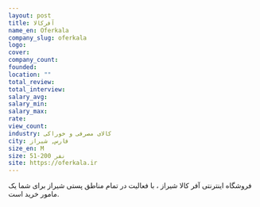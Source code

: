 ```yaml
---
layout: post
title: آفرکالا
name_en: Oferkala
company_slug: oferkala
logo: 
cover: 
company_count:
founded:
location: ""
total_review: 
total_interview: 
salary_avg: 
salary_min: 
salary_max: 
rate: 
view_count: 
industry: کالای مصرفی و خوراکی
city: فارس, شیراز
size_en: M
size: 51-200 نفر
site: https://oferkala.ir
---
```


فروشگاه اینترنتی آفر کالا شیراز ، با فعالیت در تمام مناطق پستی شیراز برای شما یک مامور خرید است.